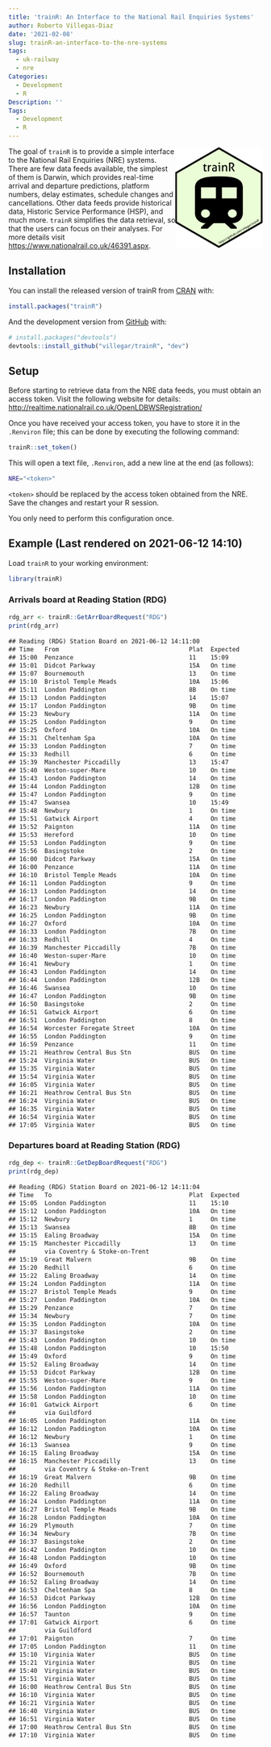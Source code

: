 ```yaml
---
title: 'trainR: An Interface to the National Rail Enquiries Systems'
author: Roberto Villegas-Diaz
date: '2021-02-08'
slug: trainR-an-interface-to-the-nre-systems
tags:
  - uk-railway
  - nre
Categories:
  - Development
  - R
Description: ''
Tags:
  - Development
  - R
---
```


<img src="https://raw.githubusercontent.com/villegar/trainR/main/inst/images/logo.png" alt="logo" align="right" height=200px/>

The goal of `trainR` is to provide a simple interface to the 
National Rail Enquiries (NRE) systems. There are few data feeds 
available, the simplest of them is Darwin, which provides real-time 
arrival and departure predictions, platform numbers, delay estimates, 
schedule changes and cancellations. Other data feeds provide historical 
data, Historic Service Performance (HSP), and much more. `trainR` 
simplifies the data retrieval, so that the users can focus on their 
analyses. For more details visit 
https://www.nationalrail.co.uk/46391.aspx.

## Installation

You can install the released version of trainR from [CRAN](https://CRAN.R-project.org) with:

``` r
install.packages("trainR")
```

And the development version from [GitHub](https://github.com/) with:

``` r
# install.packages("devtools")
devtools::install_github("villegar/trainR", "dev")
```

## Setup
Before starting to retrieve data from the NRE data feeds, you must obtain an access token. 
Visit the following website for details: http://realtime.nationalrail.co.uk/OpenLDBWSRegistration/

Once you have received your access token, you have to store it in the `.Renviron` file; this can be 
done by executing the following command:


```r
trainR::set_token()
```

This will open a text file, `.Renviron`, add a new line at the end (as follows):

```bash
NRE="<token>"
```

`<token>` should be replaced by the access token obtained from the NRE. Save the changes and restart 
your R session.

You only need to perform this configuration once.

## Example (Last rendered on 2021-06-12 14:10)

Load `trainR` to your working environment:

```r
library(trainR)
```

### Arrivals board at Reading Station (RDG)


```r
rdg_arr <- trainR::GetArrBoardRequest("RDG")
print(rdg_arr)
```

```
## Reading (RDG) Station Board on 2021-06-12 14:11:00
## Time   From                                    Plat  Expected
## 15:00  Penzance                                11    15:09
## 15:01  Didcot Parkway                          15A   On time
## 15:07  Bournemouth                             13    On time
## 15:10  Bristol Temple Meads                    10A   15:06
## 15:11  London Paddington                       8B    On time
## 15:13  London Paddington                       14    15:07
## 15:17  London Paddington                       9B    On time
## 15:23  Newbury                                 11A   On time
## 15:25  London Paddington                       9     On time
## 15:25  Oxford                                  10A   On time
## 15:31  Cheltenham Spa                          10A   On time
## 15:33  London Paddington                       7     On time
## 15:33  Redhill                                 6     On time
## 15:39  Manchester Piccadilly                   13    15:47
## 15:40  Weston-super-Mare                       10    On time
## 15:43  London Paddington                       14    On time
## 15:44  London Paddington                       12B   On time
## 15:47  London Paddington                       9     On time
## 15:47  Swansea                                 10    15:49
## 15:48  Newbury                                 1     On time
## 15:51  Gatwick Airport                         4     On time
## 15:52  Paignton                                11A   On time
## 15:53  Hereford                                10    On time
## 15:53  London Paddington                       9     On time
## 15:56  Basingstoke                             2     On time
## 16:00  Didcot Parkway                          15A   On time
## 16:00  Penzance                                11A   On time
## 16:10  Bristol Temple Meads                    10A   On time
## 16:11  London Paddington                       9     On time
## 16:13  London Paddington                       14    On time
## 16:17  London Paddington                       9B    On time
## 16:23  Newbury                                 11A   On time
## 16:25  London Paddington                       9B    On time
## 16:27  Oxford                                  10A   On time
## 16:33  London Paddington                       7B    On time
## 16:33  Redhill                                 4     On time
## 16:39  Manchester Piccadilly                   7B    On time
## 16:40  Weston-super-Mare                       10    On time
## 16:41  Newbury                                 1     On time
## 16:43  London Paddington                       14    On time
## 16:44  London Paddington                       12B   On time
## 16:46  Swansea                                 10    On time
## 16:47  London Paddington                       9B    On time
## 16:50  Basingstoke                             2     On time
## 16:51  Gatwick Airport                         6     On time
## 16:51  London Paddington                       8     On time
## 16:54  Worcester Foregate Street               10A   On time
## 16:55  London Paddington                       9     On time
## 16:59  Penzance                                11    On time
## 15:21  Heathrow Central Bus Stn                BUS   On time
## 15:24  Virginia Water                          BUS   On time
## 15:35  Virginia Water                          BUS   On time
## 15:54  Virginia Water                          BUS   On time
## 16:05  Virginia Water                          BUS   On time
## 16:21  Heathrow Central Bus Stn                BUS   On time
## 16:24  Virginia Water                          BUS   On time
## 16:35  Virginia Water                          BUS   On time
## 16:54  Virginia Water                          BUS   On time
## 17:05  Virginia Water                          BUS   On time
```

### Departures board at Reading Station (RDG)


```r
rdg_dep <- trainR::GetDepBoardRequest("RDG")
print(rdg_dep)
```

```
## Reading (RDG) Station Board on 2021-06-12 14:11:04
## Time   To                                      Plat  Expected
## 15:05  London Paddington                       11    15:10
## 15:12  London Paddington                       10A   On time
## 15:12  Newbury                                 1     On time
## 15:13  Swansea                                 8B    On time
## 15:15  Ealing Broadway                         15A   On time
## 15:15  Manchester Piccadilly                   13    On time
##        via Coventry & Stoke-on-Trent           
## 15:19  Great Malvern                           9B    On time
## 15:20  Redhill                                 6     On time
## 15:22  Ealing Broadway                         14    On time
## 15:24  London Paddington                       11A   On time
## 15:27  Bristol Temple Meads                    9     On time
## 15:27  London Paddington                       10A   On time
## 15:29  Penzance                                7     On time
## 15:34  Newbury                                 7     On time
## 15:35  London Paddington                       10A   On time
## 15:37  Basingstoke                             2     On time
## 15:43  London Paddington                       10    On time
## 15:48  London Paddington                       10    15:50
## 15:49  Oxford                                  9     On time
## 15:52  Ealing Broadway                         14    On time
## 15:53  Didcot Parkway                          12B   On time
## 15:55  Weston-super-Mare                       9     On time
## 15:56  London Paddington                       11A   On time
## 15:58  London Paddington                       10    On time
## 16:01  Gatwick Airport                         6     On time
##        via Guildford                           
## 16:05  London Paddington                       11A   On time
## 16:12  London Paddington                       10A   On time
## 16:12  Newbury                                 1     On time
## 16:13  Swansea                                 9     On time
## 16:15  Ealing Broadway                         15A   On time
## 16:15  Manchester Piccadilly                   13    On time
##        via Coventry & Stoke-on-Trent           
## 16:19  Great Malvern                           9B    On time
## 16:20  Redhill                                 6     On time
## 16:22  Ealing Broadway                         14    On time
## 16:24  London Paddington                       11A   On time
## 16:27  Bristol Temple Meads                    9B    On time
## 16:28  London Paddington                       10A   On time
## 16:29  Plymouth                                7     On time
## 16:34  Newbury                                 7B    On time
## 16:37  Basingstoke                             2     On time
## 16:42  London Paddington                       10    On time
## 16:48  London Paddington                       10    On time
## 16:49  Oxford                                  9B    On time
## 16:52  Bournemouth                             7B    On time
## 16:52  Ealing Broadway                         14    On time
## 16:53  Cheltenham Spa                          8     On time
## 16:53  Didcot Parkway                          12B   On time
## 16:56  London Paddington                       10A   On time
## 16:57  Taunton                                 9     On time
## 17:01  Gatwick Airport                         6     On time
##        via Guildford                           
## 17:01  Paignton                                7     On time
## 17:05  London Paddington                       11    On time
## 15:10  Virginia Water                          BUS   On time
## 15:21  Virginia Water                          BUS   On time
## 15:40  Virginia Water                          BUS   On time
## 15:51  Virginia Water                          BUS   On time
## 16:00  Heathrow Central Bus Stn                BUS   On time
## 16:10  Virginia Water                          BUS   On time
## 16:21  Virginia Water                          BUS   On time
## 16:40  Virginia Water                          BUS   On time
## 16:51  Virginia Water                          BUS   On time
## 17:00  Heathrow Central Bus Stn                BUS   On time
## 17:10  Virginia Water                          BUS   On time
```
